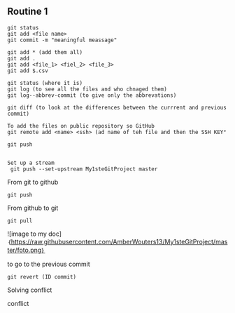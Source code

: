 ## Routine 1

```
git status
git add <file name>
git commit -m "meaningful meassage"
```

```How
git add * (add them all)
git add .
git add <file_1> <fiel_2> <file_3>
git add $.csv
```

```travel
git status (where it is)
git log (to see all the files and who chnaged them)
git log--abbrev-commit (to give only the abbrevations)

git diff (to look at the differences between the currrent and previous commit)
```

```
To add the files on public repository so GitHub
git remote add <name> <ssh> (ad name of teh file and then the SSH KEY°

git push


Set up a stream
 git push --set-upstream My1steGitProject master
```

From git to github

```
git push
```

From github to git

```
git pull
```

![image to my doc]｛https://raw.githubusercontent.com/AmberWouters13/My1steGitProject/master/foto.png｝

to go to the previous commit 

```
git revert (ID commit)
```

Solving conflict

conflict
